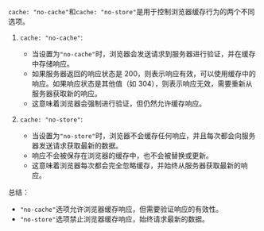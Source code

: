 `cache: "no-cache"`和`cache: "no-store"`是用于控制浏览器缓存行为的两个不同选项。

1. `cache: "no-cache"`:
   - 当设置为`"no-cache"`时，浏览器会发送请求到服务器进行验证，并在缓存中存储响应。
   - 如果服务器返回的响应状态是 200，则表示响应有效，可以使用缓存中的响应。如果响应状态是其他值（如 304），则表示响应无效，需要重新从服务器获取新的响应。
   - 这意味着浏览器会强制进行验证，但仍然允许缓存响应。

2. `cache: "no-store"`:
   - 当设置为`"no-store"`时，浏览器不会缓存任何响应，并且每次都会向服务器发送请求获取最新的数据。
   - 响应不会被保存在浏览器的缓存中，也不会被替换或更新。
   - 这意味着浏览器每次都会完全忽略缓存，并始终从服务器获取最新的响应。

总结：
- `"no-cache"`选项允许浏览器缓存响应，但需要验证响应的有效性。
- `"no-store"`选项禁止浏览器缓存响应，始终请求最新的数据。